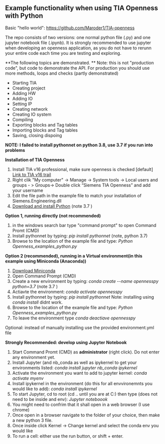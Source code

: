 ## Example functionality when using TIA Openness with Python

Basic "hello world": https://github.com/Maroder1/TIA-openness

The repo consists of two versions: one normal python file (.py) and one jupyter notebook file (.ipynb). It is strongly recommended to use jupyter when developing an openness application, as you do not have to rerunn your entire code each time you are testing and exploring.

**The following topics are demonstrated. **
Note: this is not "production code", but code to demonstrate the API. For production you should use more methods, loops and checks (partly demonstrated)

- Starting TIA
- Creating project
- Adding HW
- Adding IO
- Setting IP
- Creating network
- Creating IO system
- Compiling
- Exporting blocks and Tag tables
- Importing blocks and Tag tables
- Saving, closing dispoing


**NOTE: I failed to install pythonnet on python 3.8, use 3.7 if you run into problems**


**Installation of TIA Openness**

 1. Install TIA v16 professional, make sure openness is checked [default]
	[Link to TIA v16 trail](https://support.industry.siemens.com/cs/ww/en/view/109772803)
 2. Right clik "My computer" -> Manage -> System tools -> Local users and groups - > Groups-> Double click “Siemens TIA Openness” and add your username
 3. Edit the file path in the example file to match your installation of Siemens.Engineering.dll
 4. [Download and install Python](www.python.org)   (note 3.7 )


**Option 1, running directly (not recommended)**

 1. in the windows search bar type "command prompt" to open Command Promt (CMD)
 2. Install pythonnet by typing: *pip install pythonnet* (note, python 3.7)
 3. Browse to the location of the example file and type: *Python Openness_examples_python.py*


**Option 2 (recommended), running in a Virtual environment(in this example using Miniconda (Anaconda))**

 1. [Download Miniconda](https://docs.conda.io/en/latest/miniconda.html)
 2. Open Command Prompt (CMD)
 3. Create a new environment by typing: *conda create --name opennesspy python=3.7* (note 3.7 )
 4. Actiavte the environment: *conda activate opennesspy*
 5. Install pythonnet by typing: *pip install pythonnet*  Note: installing using *conda install* didnt work.
 6. Browse to the location of the example file and type: *Python Openness_examples_python.py*
 7. To leave the environment type *conda deactiave opennesspy*
 
 Optional: instead of manually installing use the provided environment.yml file
 
 
**Strongly Recommended: develop using Jupyter Notebook**

 1. Start Command Promt (CMD) as **administrator** (right click). Do not enter any environment yet.
 2. Install Jupyter (and nb_conda as well as ipykernel to get your environments listed: *conda install jupyter nb_conda ipykernel*
 3. Activate the environment you want to add to jupyter kernel:  *conda activate myenv*
 4. Install ipykernel in the environment (do this for all envvironemnts you would like to add):  *conda install ipykernel*
 5. To start Jupyter, cd to root (cd .. until you are at C:) then type (does not need to be inside and env): *Jupyter noteboook*
 6. You might need to confrim that it shall open in a web browser (I use chrome)
 7. Once open in a browser navigate to the folder of your choice, then make a new python 3 file.
 8. Once inside click Kernel ->  Change kernel and select the conda env you would like 
 9. To run a cell: either use the run button, or shift + enter.

 
